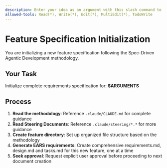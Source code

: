 ```yaml
---
description: Enter your idea as an argument with this slash command to generate requirement, design and task specs
allowed-tools: Read(*), Write(*), Edit(*), MultiEdit(*), TodoWrite
---
```

# Feature Specification Initialization

You are initializing a new feature specification following the Spec-Driven Agentic Development methodology.

## Your Task
Initialize complete requirements specification for: **$ARGUMENTS**

## Process
1. **Read the methodology**: Reference `.claude/CLAUDE.md` for complete guidance
2. **Read Steering Documents**: Reference `.claude/steering/*.*` for more guidance
2. **Create feature directory**: Set up organized file structure based on the methodology
3. **Generate EARS requirements**: Create comprehensive requirements.md, design.md and tasks.md for this new feature, one at a time
4. **Seek approval**: Request explicit user approval before proceeding to next document creation
